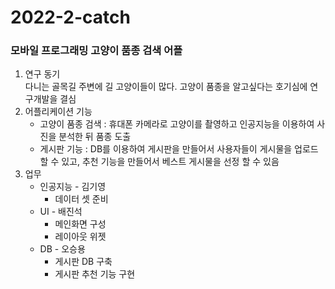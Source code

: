 # 2022-2-catch
### 모바일 프로그래밍 고양이 품종 검색 어플

1. 연구 동기 <br>
  다니는 골목길 주변에 길 고양이들이 많다.  고양이 품종을 알고싶다는 호기심에 연구개발을 결심
2. 어플리케이션 기능 <br>
    * 고양이 품종 검색 : 휴대폰 카메라로 고양이를 촬영하고 인공지능을 이용하여 사진을 분석한 뒤 품종 도출
    * 게시판 기능 : DB를 이용하여 게시판을 만들어서 사용자들이 게시물을 업로드할 수 있고, 추천 기능을 만들어서 베스트 게시물을 선정 할 수 있음
3.  업무 <br>
    * 인공지능 - 김기영
        + 데이터 셋 준비
    * UI - 배진석
        + 메인화면 구성
        + 레이아웃 위젯
    * DB - 오승용
        + 게시판 DB 구축
        + 게시판 추천 기능 구현
